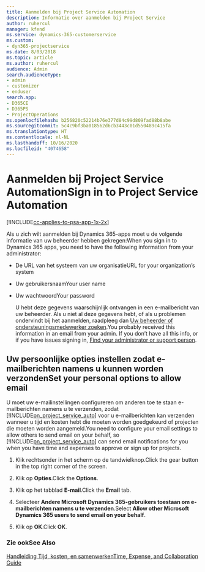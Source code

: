 ```yaml
---
title: Aanmelden bij Project Service Automation
description: Informatie over aanmelden bij Project Service
author: ruhercul
manager: kfend
ms.service: dynamics-365-customerservice
ms.custom:
- dyn365-projectservice
ms.date: 8/03/2018
ms.topic: article
ms.author: ruhercul
audience: Admin
search.audienceType:
- admin
- customizer
- enduser
search.app:
- D365CE
- D365PS
- ProjectOperations
ms.openlocfilehash: b256820c52214b76e377d84c99d809fad88b8abe
ms.sourcegitcommit: 5c4c9bf3ba018562d6cb3443c01d550489c415fa
ms.translationtype: HT
ms.contentlocale: nl-NL
ms.lasthandoff: 10/16/2020
ms.locfileid: "4074658"
---
```

# <a name="sign-in-to-project-service-automation"></a><span data-ttu-id="ba31b-103">Aanmelden bij Project Service Automation</span><span class="sxs-lookup"><span data-stu-id="ba31b-103">Sign in to Project Service Automation</span></span>

[!INCLUDE[cc-applies-to-psa-app-1x-2x](../includes/cc-applies-to-psa-app-1x-2x.md)]

<span data-ttu-id="ba31b-104">Als u zich wilt aanmelden bij Dynamics 365-apps moet u de volgende informatie van uw beheerder hebben gekregen:</span><span class="sxs-lookup"><span data-stu-id="ba31b-104">When you sign in to Dynamics 365 apps, you need to have the following information from your administrator:</span></span>  
  
- <span data-ttu-id="ba31b-105">De URL van het systeem van uw organisatie</span><span class="sxs-lookup"><span data-stu-id="ba31b-105">URL for your organization’s system</span></span>  
  
- <span data-ttu-id="ba31b-106">Uw gebruikersnaam</span><span class="sxs-lookup"><span data-stu-id="ba31b-106">Your user name</span></span>  
  
- <span data-ttu-id="ba31b-107">Uw wachtwoord</span><span class="sxs-lookup"><span data-stu-id="ba31b-107">Your password</span></span>  
  
  <span data-ttu-id="ba31b-108">U hebt deze gegevens waarschijnlijk ontvangen in een e-mailbericht van uw beheerder. Als u niet al deze gegevens hebt, of als u problemen ondervindt bij het aanmelden, raadpleeg dan [Uw beheerder of ondersteuningsmedewerker zoeken](https://docs.microsoft.com/dynamics365/customerengagement/on-premises/basics/find-administrator-support).</span><span class="sxs-lookup"><span data-stu-id="ba31b-108">You probably received this information in an email from your admin. If you don’t have all this info, or if you have issues signing in, [Find your administrator or support person](https://docs.microsoft.com/dynamics365/customerengagement/on-premises/basics/find-administrator-support).</span></span>  
  
## <a name="set-your-personal-options-to-allow-email"></a><span data-ttu-id="ba31b-109">Uw persoonlijke opties instellen zodat e-mailberichten namens u kunnen worden verzonden</span><span class="sxs-lookup"><span data-stu-id="ba31b-109">Set your personal options to allow email</span></span>  
 <span data-ttu-id="ba31b-110">U moet uw e-mailinstellingen configureren om anderen toe te staan e-mailberichten namens u te verzenden, zodat [!INCLUDE[pn_project_service_auto](../includes/pn-project-service-auto.md)] voor u e-mailberichten kan verzenden wanneer u tijd en kosten hebt die moeten worden goedgekeurd of projecten die moeten worden aangemeld.</span><span class="sxs-lookup"><span data-stu-id="ba31b-110">You need to configure your email settings to allow others to send email on your behalf, so [!INCLUDE[pn_project_service_auto](../includes/pn-project-service-auto.md)] can send email notifications for you when you have time and expenses to approve or sign up for projects.</span></span>  
  
1.  <span data-ttu-id="ba31b-111">Klik rechtsonder in het scherm op de tandwielknop.</span><span class="sxs-lookup"><span data-stu-id="ba31b-111">Click the gear button in the top right corner of the screen.</span></span>  
  
2.  <span data-ttu-id="ba31b-112">Klik op **Opties**.</span><span class="sxs-lookup"><span data-stu-id="ba31b-112">Click the **Options**.</span></span>  
  
3.  <span data-ttu-id="ba31b-113">Klik op het tabblad **E-mail**.</span><span class="sxs-lookup"><span data-stu-id="ba31b-113">Click the **Email** tab.</span></span>  
  
4.  <span data-ttu-id="ba31b-114">Selecteer **Andere Microsoft Dynamics 365-gebruikers toestaan om e-mailberichten namens u te verzenden**.</span><span class="sxs-lookup"><span data-stu-id="ba31b-114">Select **Allow other Microsoft Dynamics 365 users to send email on your behalf**.</span></span>  
  
5.  <span data-ttu-id="ba31b-115">Klik op **OK**.</span><span class="sxs-lookup"><span data-stu-id="ba31b-115">Click **OK**.</span></span>  
  
### <a name="see-also"></a><span data-ttu-id="ba31b-116">Zie ook</span><span class="sxs-lookup"><span data-stu-id="ba31b-116">See Also</span></span>  
 [<span data-ttu-id="ba31b-117">Handleiding Tijd, kosten, en samenwerken</span><span class="sxs-lookup"><span data-stu-id="ba31b-117">Time, Expense, and Collaboration Guide</span></span>](../psa/time-expense-collaboration-guide.md)
